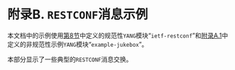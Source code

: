 # 附录B. `RESTCONF`消息示例

本文档中的示例使用[第8节](../section-8/README.md)中定义的规范性`YANG`模块“`ietf-restconf`”和[附录A.1](../appendix-a/a.1.md)中定义的非规范性示例`YANG`模块“`example-jukebox`”。

本部分显示了一些典型的`RESTCONF`消息交换。
